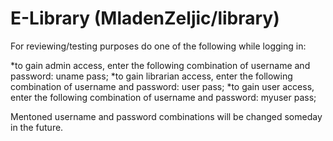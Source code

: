 # E-Library (MladenZeljic/library)

For reviewing/testing purposes do one of the following while logging in:
  
  *to gain admin access, enter the following combination of username and password: uname pass;
  *to gain librarian access, enter the following combination of username and password: user pass;
  *to gain user access, enter the following combination of username and password: myuser pass;

Mentoned username and password combinations will be changed someday in the future.
